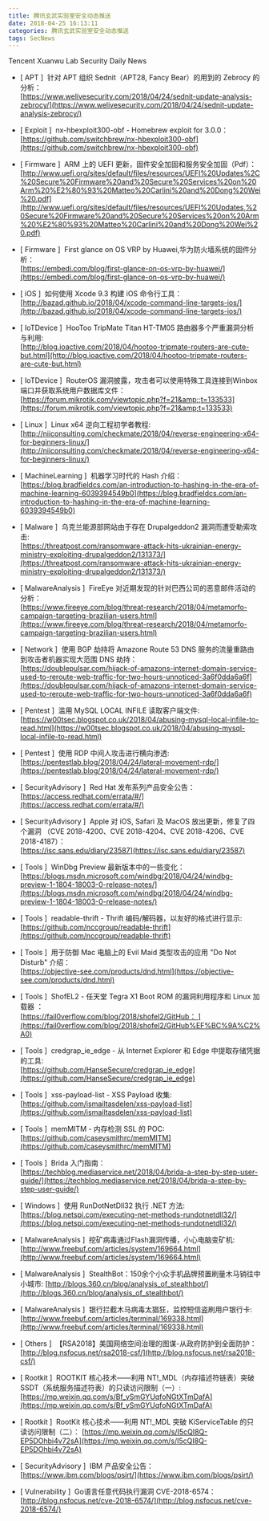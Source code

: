 ```yaml
---
title: 腾讯玄武实验室安全动态推送
date: 2018-04-25 16:13:11
categories: 腾讯玄武实验室安全动态推送
tags: SecNews
---
```


Tencent Xuanwu Lab Security Daily News  
* [ APT ]  针对 APT 组织 Sednit（APT28, Fancy Bear）的用到的 Zebrocy 的分析：    
[https://www.welivesecurity.com/2018/04/24/sednit-update-analysis-zebrocy/](https://www.welivesecurity.com/2018/04/24/sednit-update-analysis-zebrocy/)  

* [ Exploit ]  nx-hbexploit300-obf - Homebrew exploit for 3.0.0：   
[https://github.com/switchbrew/nx-hbexploit300-obf](https://github.com/switchbrew/nx-hbexploit300-obf)  

* [ Firmware ]  ARM 上的 UEFI 更新，固件安全加固和服务安全加固（Pdf）：   
[http://www.uefi.org/sites/default/files/resources/UEFI%20Updates%2C%20Secure%20Firmware%20and%20Secure%20Services%20on%20Arm%20%E2%80%93%20Matteo%20Carlini%20and%20Dong%20Wei%20.pdf](http://www.uefi.org/sites/default/files/resources/UEFI%20Updates,%20Secure%20Firmware%20and%20Secure%20Services%20on%20Arm%20%E2%80%93%20Matteo%20Carlini%20and%20Dong%20Wei%20.pdf)  

* [ Firmware ]  First glance on OS VRP by Huawei,华为防火墙系统的固件分析：   
[https://embedi.com/blog/first-glance-on-os-vrp-by-huawei/](https://embedi.com/blog/first-glance-on-os-vrp-by-huawei/)  

* [ iOS ]  如何使用 Xcode 9.3 构建 iOS 命令行工具：   
[http://bazad.github.io/2018/04/xcode-command-line-targets-ios/](http://bazad.github.io/2018/04/xcode-command-line-targets-ios/)  

* [ IoTDevice ]  HooToo TripMate Titan HT-TM05 路由器多个严重漏洞分析与利用:   
[http://blog.ioactive.com/2018/04/hootoo-tripmate-routers-are-cute-but.html](http://blog.ioactive.com/2018/04/hootoo-tripmate-routers-are-cute-but.html)  

* [ IoTDevice ]  RouterOS 漏洞披露，攻击者可以使用特殊工具连接到Winbox端口并获取系统用户数据库文件：   
[https://forum.mikrotik.com/viewtopic.php?f=21&amp;;t=133533](https://forum.mikrotik.com/viewtopic.php?f=21&amp;t=133533)  

* [ Linux ]  Linux x64 逆向工程初学者教程:   
[http://niiconsulting.com/checkmate/2018/04/reverse-engineering-x64-for-beginners-linux/](http://niiconsulting.com/checkmate/2018/04/reverse-engineering-x64-for-beginners-linux/)  

* [ MachineLearning ]  机器学习时代的 Hash 介绍：   
[https://blog.bradfieldcs.com/an-introduction-to-hashing-in-the-era-of-machine-learning-6039394549b0](https://blog.bradfieldcs.com/an-introduction-to-hashing-in-the-era-of-machine-learning-6039394549b0)  

* [ Malware ]  乌克兰能源部网站由于存在 Drupalgeddon2 漏洞而遭受勒索攻击:   
[https://threatpost.com/ransomware-attack-hits-ukrainian-energy-ministry-exploiting-drupalgeddon2/131373/](https://threatpost.com/ransomware-attack-hits-ukrainian-energy-ministry-exploiting-drupalgeddon2/131373/)  

* [ MalwareAnalysis ]  FireEye 对近期发现的针对巴西公司的恶意邮件活动的分析：   
[https://www.fireeye.com/blog/threat-research/2018/04/metamorfo-campaign-targeting-brazilian-users.html](https://www.fireeye.com/blog/threat-research/2018/04/metamorfo-campaign-targeting-brazilian-users.html)  

* [ Network ]  使用 BGP 劫持将 Amazone Route 53 DNS 服务的流量重路由到攻击者机器实现大范围 DNS 劫持：   
[https://doublepulsar.com/hijack-of-amazons-internet-domain-service-used-to-reroute-web-traffic-for-two-hours-unnoticed-3a6f0dda6a6f](https://doublepulsar.com/hijack-of-amazons-internet-domain-service-used-to-reroute-web-traffic-for-two-hours-unnoticed-3a6f0dda6a6f)  

* [ Pentest ]  滥用 MySQL LOCAL INFILE 读取客户端文件:   
[https://w00tsec.blogspot.co.uk/2018/04/abusing-mysql-local-infile-to-read.html](https://w00tsec.blogspot.co.uk/2018/04/abusing-mysql-local-infile-to-read.html)  

* [ Pentest ]  使用 RDP 中间人攻击进行横向渗透:   
[https://pentestlab.blog/2018/04/24/lateral-movement-rdp/](https://pentestlab.blog/2018/04/24/lateral-movement-rdp/)  

* [ SecurityAdvisory ]  Red Hat 发布系列产品安全公告：   
[https://access.redhat.com/errata/#/](https://access.redhat.com/errata/#/)  

* [ SecurityAdvisory ]  Apple 对 iOS, Safari 及 MacOS 放出更新，修复了四个漏洞 （CVE 2018-4200、CVE 2018-4204、CVE 2018-4206、CVE 2018-4187）：   
[https://isc.sans.edu/diary/23587](https://isc.sans.edu/diary/23587)  

* [ Tools ]  WinDbg Preview 最新版本中的一些变化：   
[https://blogs.msdn.microsoft.com/windbg/2018/04/24/windbg-preview-1-1804-18003-0-release-notes/](https://blogs.msdn.microsoft.com/windbg/2018/04/24/windbg-preview-1-1804-18003-0-release-notes/)  

* [ Tools ]  readable-thrift - Thrift 编码/解码器，以友好的格式进行显示:   
[https://github.com/nccgroup/readable-thrift](https://github.com/nccgroup/readable-thrift)  

* [ Tools ]  用于防御 Mac 电脑上的 Evil Maid 类型攻击的应用 "Do Not Disturb" 介绍：   
[https://objective-see.com/products/dnd.html](https://objective-see.com/products/dnd.html)  

* [ Tools ]  ShofEL2 - 任天堂 Tegra X1 Boot ROM 的漏洞利用程序和 Linux 加载器 ：   
[https://fail0verflow.com/blog/2018/shofel2/GitHub： ](https://fail0verflow.com/blog/2018/shofel2/GitHub%EF%BC%9A%C2%A0)  

* [ Tools ]  credgrap_ie_edge - 从 Internet Explorer 和 Edge 中提取存储凭据的工具:   
[https://github.com/HanseSecure/credgrap_ie_edge](https://github.com/HanseSecure/credgrap_ie_edge)  

* [ Tools ]  xss-payload-list - XSS Payload 收集:   
[https://github.com/ismailtasdelen/xss-payload-list](https://github.com/ismailtasdelen/xss-payload-list)  

* [ Tools ]  memMITM - 内存检测 SSL 的 POC:   
[https://github.com/caseysmithrc/memMITM](https://github.com/caseysmithrc/memMITM)  

* [ Tools ]  Brida 入门指南：   
[https://techblog.mediaservice.net/2018/04/brida-a-step-by-step-user-guide/](https://techblog.mediaservice.net/2018/04/brida-a-step-by-step-user-guide/)  

* [ Windows ]  使用 RunDotNetDll32 执行 .NET 方法:   
[https://blog.netspi.com/executing-net-methods-rundotnetdll32/](https://blog.netspi.com/executing-net-methods-rundotnetdll32/)  

* [ MalwareAnalysis ]  挖矿病毒通过Flash漏洞传播，小心电脑变矿机: 
[http://www.freebuf.com/articles/system/169664.html](http://www.freebuf.com/articles/system/169664.html)  

* [ MalwareAnalysis ]  StealthBot：150余个小众手机品牌预置刷量木马销往中小城市: 
[http://blogs.360.cn/blog/analysis_of_stealthbot/](http://blogs.360.cn/blog/analysis_of_stealthbot/)  

* [ MalwareAnalysis ]  银行拦截木马病毒太猖狂，监控短信盗刷用户银行卡: 
[http://www.freebuf.com/articles/terminal/169338.html](http://www.freebuf.com/articles/terminal/169338.html)  

* [ Others ]  【RSA2018】美国网络空间治理的图谋-从政府防护到全面防护： 
[http://blog.nsfocus.net/rsa2018-csf/](http://blog.nsfocus.net/rsa2018-csf/)  

* [ Rootkit ]  ROOTKIT 核心技术——利用 NT!_MDL（内存描述符链表）突破 SSDT（系统服务描述符表）的只读访问限制（一）: 
[https://mp.weixin.qq.com/s/Bf_ySmGYUqfoNGtXTmDafA](https://mp.weixin.qq.com/s/Bf_ySmGYUqfoNGtXTmDafA)  

* [ Rootkit ]  RootKit 核心技术——利用 NT!_MDL 突破 KiServiceTable 的只读访问限制（二）： 
[https://mp.weixin.qq.com/s/I5cQI8Q-EP5DOhbi4v72sA](https://mp.weixin.qq.com/s/I5cQI8Q-EP5DOhbi4v72sA)  

* [ SecurityAdvisory ]  IBM 产品安全公告： 
[https://www.ibm.com/blogs/psirt/](https://www.ibm.com/blogs/psirt/)  

* [ Vulnerability ]  Go语言任意代码执行漏洞 CVE-2018-6574： 
[http://blog.nsfocus.net/cve-2018-6574/](http://blog.nsfocus.net/cve-2018-6574/)  

